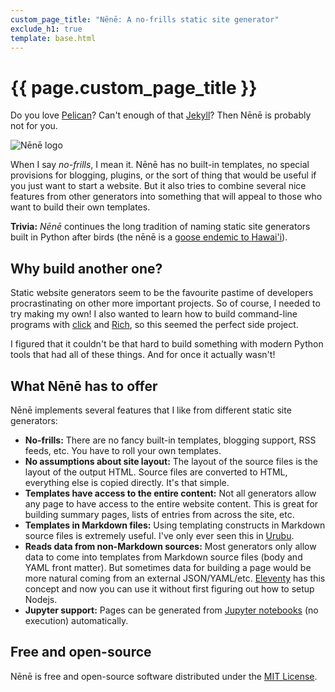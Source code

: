 ```yaml
---
custom_page_title: "Nēnē: A no-frills static site generator"
exclude_h1: true
template: base.html
---
```


<div class="row mb-3 align-items-center">
<div class="col-md-9 col-sm-8 col-8">

# {{ page.custom_page_title }}

<p class="lead">
Do you love <a href="https://github.com/getpelican">Pelican</a>?
Can't enough of that <a href="https://jekyllrb.com/">Jekyll</a>?
Then Nēnē is probably not for you.
</p>

</div>
<div class="col-md-3 col-sm-4 col-4">
  <img alt="Nēnē logo" src="/{{ config.logo }}">
</div>
</div>

When I say *no-frills*, I mean it. Nēnē has no built-in templates, no special
provisions for blogging, plugins, or the sort of thing that would be useful if
you just want to start a website.
But it also tries to combine several nice features from other generators into
something that will appeal to those who want to build their own templates.

<div class="callout">

**Trivia:** *Nēnē* continues the long tradition of naming static site
generators built in Python after birds (the nēnē is a [goose endemic to
Hawai'i][nene-goose]).

</div>

## Why build another one?

Static website generators seem to be the favourite pastime of developers
procrastinating on other more important projects.
So of course, I needed to try making my own!
I also wanted to learn how to build command-line programs with [click][click]
and [Rich][rich], so this seemed the perfect side project.

I figured that it couldn't be that hard to build something with modern Python
tools that had all of these things. And for once it actually wasn't!

## What Nēnē has to offer

Nēnē implements several features that I like from different static site
generators:

* **No-frills:** There are no fancy built-in templates, blogging support, RSS
  feeds, etc. You have to roll your own templates.
* **No assumptions about site layout:** The layout of the source files is the
  layout of the output HTML. Source files are converted to HTML, everything
  else is copied directly. It's that simple.
* **Templates have access to the entire content:** Not all generators allow any
  page to have access to the entire website content. This is great for building
  summary pages, lists of entries from across the site, etc.
* **Templates in Markdown files:** Using templating constructs in Markdown
  source files is extremely useful. I've only ever seen this in [Urubu][urubu].
* **Reads data from non-Markdown sources:** Most generators only allow data to
  come into templates from Markdown source files (body and YAML front matter).
  But sometimes data for building a page would be more natural coming from
  an external JSON/YAML/etc. [Eleventy][11ty] has this concept and now you can
  use it without first figuring out how to setup Nodejs.
* **Jupyter support:** Pages can be generated from
  [Jupyter notebooks][jupyter] (no execution) automatically.

## Free and open-source

Nēnē is free and open-source software distributed under the
[MIT License][license].

[nene-goose]: https://www.nps.gov/havo/learn/nature/nene.htm
[click]: https://github.com/pallets/click/
[rich]: https://github.com/willmcgugan/rich/
[urubu]: https://github.com/jandecaluwe/urubu
[11ty]: https://github.com/11ty/eleventy
[license]: https://github.com/leouieda/nene/blob/main/LICENSE.txt
[jupyter]: https://jupyter.org/
